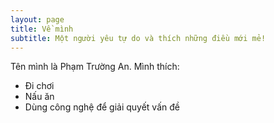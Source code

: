 ```yaml
---
layout: page
title: Về mình
subtitle: Một người yêu tự do và thích những điều mới mẻ!
---
```


Tên mình là Phạm Trường An. Mình thích:

- Đi chơi
- Nấu ăn
- Dùng công nghệ để giải quyết vấn đề
